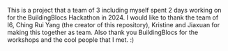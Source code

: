 This is a project that a team of 3 including myself spent 2 days working on for the BuildingBlocs Hackathon in 2024.
I would like to thank the team of I6, Ching Rui Yang (the creator of this repository), Kristine and Jiaxuan for making this together as team.
Also thank you BuildingBlocs for the workshops and the cool people that I met. :)
